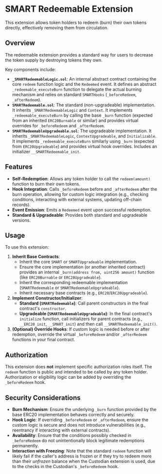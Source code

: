 # SMART Redeemable Extension

This extension allows token holders to redeem (burn) their own tokens directly, effectively removing them from circulation.

## Overview

The redeemable extension provides a standard way for users to decrease the token supply by destroying tokens they own.

Key components include:

- **`_SMARTRedeemableLogic.sol`**: An internal abstract contract containing the core `redeem` function logic and the `Redeemed` event. It defines an abstract `_redeemable_executeBurn` function to delegate the actual burning mechanism and relies on standard `SMARTHooks` (`_beforeRedeem`, `_afterRedeem`).
- **`SMARTRedeemable.sol`**: The standard (non-upgradeable) implementation. It inherits `_SMARTRedeemableLogic` and `Context`. It implements `_redeemable_executeBurn` by calling the base `_burn` function (expected from an inherited `ERC20Burnable` or similar) and provides virtual overrides for `_beforeRedeem` and `_afterRedeem`.
- **`SMARTRedeemableUpgradeable.sol`**: The upgradeable implementation. It inherits `_SMARTRedeemableLogic`, `ContextUpgradeable`, and `Initializable`. It implements `_redeemable_executeBurn` similarly using `_burn` (expected from `ERC20Upgradeable`) and provides virtual hook overrides. Includes an initializer `__SMARTRedeemable_init`.

## Features

- **Self-Redemption**: Allows any token holder to call the `redeem(amount)` function to burn their own tokens.
- **Hook Integration**: Calls `_beforeRedeem` before and `_afterRedeem` after the burn operation, allowing for custom logic integration (e.g., checking conditions, interacting with external systems, updating off-chain records).
- **Event Emission**: Emits a `Redeemed` event upon successful redemption.
- **Standard & Upgradeable**: Provides both standard and upgradeable versions.

## Usage

To use this extension:

1. **Inherit Base Contracts**:
   - Inherit the core `SMART` or `SMARTUpgradeable` implementation.
   - Ensure the core implementation (or another inherited contract) provides an internal `_burn(address from, uint256 amount)` function (like `ERC20Burnable` or `ERC20Upgradeable`).
   - Inherit the corresponding redeemable implementation (`SMARTRedeemable` or `SMARTRedeemableUpgradeable`).
   - Inherit necessary base contracts (e.g., `ERC20`/`ERC20Upgradeable`).
2. **Implement Constructor/Initializer**:
   - **Standard (`SMARTRedeemable`)**: Call parent constructors in the final contract's `constructor`.
   - **Upgradeable (`SMARTRedeemableUpgradeable`)**: In the final contract's `initialize` function, call initializers for parent contracts (e.g., `__ERC20_init`, `__SMART_init`) and then call `__SMARTRedeemable_init()`.
3. **(Optional) Override Hooks**: If custom logic is needed before or after redemption, override the virtual `_beforeRedeem` and/or `_afterRedeem` functions in your final contract.

## Authorization

This extension does **not** implement specific authorization roles itself. The `redeem` function is public and intended to be called by any token holder. Authorization or eligibility logic can be added by overriding the `_beforeRedeem` hook.

## Security Considerations

- **Burn Mechanism**: Ensure the underlying `_burn` function provided by the base ERC20 implementation behaves correctly and securely.
- **Hook Logic**: If overriding `_beforeRedeem` or `_afterRedeem`, ensure the custom logic is secure and does not introduce vulnerabilities (e.g., reentrancy if interacting with external contracts).
- **Availability**: Ensure that the conditions possibly checked in `_beforeRedeem` do not unintentionally block legitimate redemptions permanently.
- **Interaction with Freezing**: Note that the standard `redeem` function will likely fail if the caller's address is frozen or if they try to redeem more than their _unfrozen_ balance when the Custodian extension is used, due to the checks in the Custodian's `_beforeRedeem` hook.
